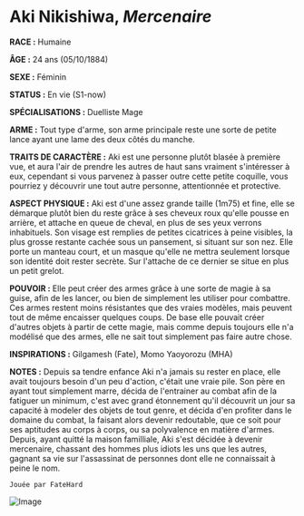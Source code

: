 # Aki Nikishiwa, *Mercenaire*

**RACE :** Humaine

**ÂGE :** 24 ans (05/10/1884)

**SEXE :** Féminin

**STATUS :** En vie (S1-now)

**SPÉCIALISATIONS :** Duelliste Mage

**ARME :** Tout type d'arme, son arme principale reste une sorte de petite lance ayant une lame des deux côtés du manche.

**TRAITS DE CARACTÈRE :** Aki est une personne plutôt blasée à première vue, et aura l'air de prendre les autres de haut sans vraiment s'intéresser à eux, cependant si vous parvenez à passer outre cette petite coquille, vous pourriez y découvrir une tout autre personne, attentionnée et protective.

**ASPECT PHYSIQUE :** Aki est d'une assez grande taille (1m75) et fine, elle se démarque plutôt bien du reste grâce à ses cheveux roux qu'elle pousse en arrière, et attache en queue de cheval, en plus de ses yeux verrons inhabituels. Son visage est remplies de petites cicatrices à peine visibles, la plus grosse restante cachée sous un pansement, si situant sur son nez. Elle porte un manteau court, et un masque qu'elle ne mettra seulement lorsque son identité doit rester secrète. Sur l'attache de ce dernier se situe en plus un petit grelot.

**POUVOIR :** Elle peut créer des armes grâce à une sorte de magie à sa guise, afin de les lancer, ou bien de simplement les utiliser pour combattre. Ces armes restent moins résistantes que des vraies modèles, mais peuvent tout de même encaisser quelques coups. De base elle pouvait créer d'autres objets à partir de cette magie, mais comme depuis toujours elle n'a modélisé que des armes, elle ne sait tout simplement pas faire autre chose.

**INSPIRATIONS :** Gilgamesh (Fate), Momo Yaoyorozu (MHA)

**NOTES :** Depuis sa tendre enfance Aki n'a jamais su rester en place, elle avait toujours besoin d'un peu d'action, c'était une vraie pile. Son père en ayant tout simplement marre, décida de l'entrainer au combat afin de la fatiguer un minimum, c'est avec grand étonnement qu'il découvrit un jour sa capacité à modeler des objets de tout genre, et décida d'en profiter dans le domaine du combat, la faisant alors devenir redoutable, que ce soit pour ses aptitudes au corps à corps, ou sa polyvalence en matière d'armes. Depuis, ayant quitté la maison familliale, Aki s'est décidée à devenir mercenaire, chassant des hommes plus idiots les uns que les autres, gagnant sa vie sur l'assassinat de personnes dont elle ne connaissait à peine le nom.

`Jouée par FateHard`

![Image](https://share.alkanife.fr/bna.png)

